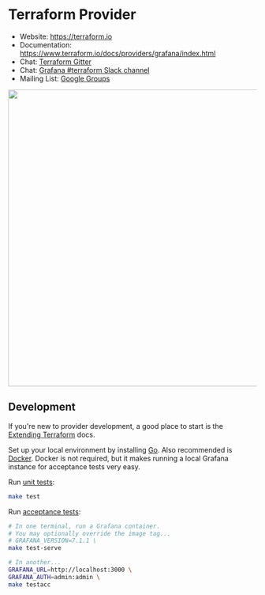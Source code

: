 # Terraform Provider

- Website: https://terraform.io
- Documentation: https://www.terraform.io/docs/providers/grafana/index.html
- Chat: [Terraform Gitter](https://gitter.im/hashicorp-terraform/Lobby)
- Chat: [Grafana #terraform Slack channel](https://grafana.slack.com/archives/C017MUCFJUT)
- Mailing List: [Google Groups](http://groups.google.com/group/terraform-tool)

<img src="https://cdn.rawgit.com/hashicorp/terraform-website/master/content/source/assets/images/logo-hashicorp.svg" width="600px">

## Development

If you're new to provider development, a good place to start is the [Extending
Terraform](https://www.terraform.io/docs/extend/index.html) docs.

Set up your local environment by installing [Go](http://www.golang.org). Also
recommended is [Docker](https://docs.docker.com/install/). Docker is not
required, but it makes running a local Grafana instance for acceptance tests
very easy.

Run [unit tests](https://www.terraform.io/docs/extend/testing/unit-testing.html):

```sh
make test
```

Run [acceptance tests](https://www.terraform.io/docs/extend/testing/acceptance-tests/index.html):

```sh
# In one terminal, run a Grafana container.
# You may optionally override the image tag...
# GRAFANA_VERSION=7.1.1 \
make test-serve

# In another...
GRAFANA_URL=http://localhost:3000 \
GRAFANA_AUTH=admin:admin \
make testacc
```

